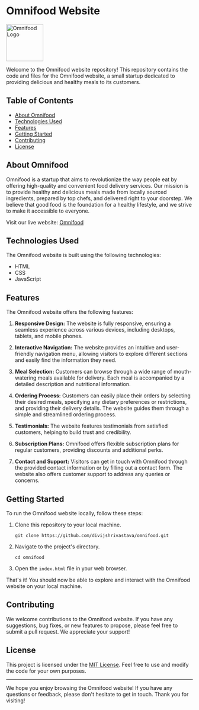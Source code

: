 <div class="markdown prose w-full break-words dark:prose-invert dark">
   <h1>Omnifood Website</h1>
   <p><img src="https://lustrous-tanuki-1dd3b1.netlify.app/resources/img/logo-white.png" alt="Omnifood Logo" style="height:100px; width:100px"></p>
   <p>Welcome to the Omnifood website repository! This repository contains the code and files for the Omnifood website, a small startup dedicated to providing delicious and healthy meals to its customers.</p>
   <h2>Table of Contents</h2>
   <ul>
      <li><a href="#about-omnifood" target="_new">About Omnifood</a></li>
      <li><a href="#technologies-used" target="_new">Technologies Used</a></li>
      <li><a href="#features" target="_new">Features</a></li>
      <li><a href="#getting-started" target="_new">Getting Started</a></li>
      <li><a href="#contributing" target="_new">Contributing</a></li>
      <li><a href="#license" target="_new">License</a></li>
   </ul>
   <div id="about-omnifood">
      <h2>About Omnifood</h2>
   </div>
   <p>Omnifood is a startup that aims to revolutionize the way people eat by offering high-quality and convenient food delivery services. Our mission is to provide healthy and delicious meals made from locally sourced ingredients, prepared by top chefs, and delivered right to your doorstep. We believe that good food is the foundation for a healthy lifestyle, and we strive to make it accessible to everyone.</p>
   <p>Visit our live website: <a href="https://lustrous-tanuki-1dd3b1.netlify.app" target="_new">Omnifood</a></p>
   <h2 id="technologies-used">Technologies Used</h2>
   <p>The Omnifood website is built using the following technologies:</p>
   <ul>
      <li>HTML</li>
      <li>CSS</li>
      <li>JavaScript</li>
   </ul>
   <h2 id="features">Features</h2>
   <p>The Omnifood website offers the following features:</p>
   <ol>
      <li>
         <p><strong>Responsive Design:</strong> The website is fully responsive, ensuring a seamless experience across various devices, including desktops, tablets, and mobile phones.</p>
      </li>
      <li>
         <p><strong>Interactive Navigation:</strong> The website provides an intuitive and user-friendly navigation menu, allowing visitors to explore different sections and easily find the information they need.</p>
      </li>
      <li>
         <p><strong>Meal Selection:</strong> Customers can browse through a wide range of mouth-watering meals available for delivery. Each meal is accompanied by a detailed description and nutritional information.</p>
      </li>
      <li>
         <p><strong>Ordering Process:</strong> Customers can easily place their orders by selecting their desired meals, specifying any dietary preferences or restrictions, and providing their delivery details. The website guides them through a simple and streamlined ordering process.</p>
      </li>
      <li>
         <p><strong>Testimonials:</strong> The website features testimonials from satisfied customers, helping to build trust and credibility.</p>
      </li>
      <li>
         <p><strong>Subscription Plans:</strong> Omnifood offers flexible subscription plans for regular customers, providing discounts and additional perks.</p>
      </li>
      <li>
         <p><strong>Contact and Support:</strong> Visitors can get in touch with Omnifood through the provided contact information or by filling out a contact form. The website also offers customer support to address any queries or concerns.</p>
      </li>
   </ol>
   <h2 id="getting-started">Getting Started</h2>
   <p>To run the Omnifood website locally, follow these steps:</p>
   <ol>
      <li>
         <p>Clone this repository to your local machine.</p>
         <pre><div class="bg-black rounded-md mb-4"><div class="p-4 overflow-y-auto"><code class="!whitespace-pre hljs language-shell">git clone https://github.com/divijshrivastava/omnifood.git
</code></div></div></pre>
      </li>
      <li>
         <p>Navigate to the project's directory.</p>
         <pre><div class="bg-black rounded-md mb-4"><div class="p-4 overflow-y-auto"><code class="!whitespace-pre hljs language-shell">cd omnifood
</code></div></div></pre>
      </li>
      <li>
         <p>Open the <code>index.html</code> file in your web browser.</p>
      </li>
   </ol>
   <p>That's it! You should now be able to explore and interact with the Omnifood website on your local machine.</p>
   <h2 id="contributing">Contributing</h2>
   <p>We welcome contributions to the Omnifood website. If you have any suggestions, bug fixes, or new features to propose, please feel free to submit a pull request. We appreciate your support!</p>
   <h2 id="license">License</h2>
   <p>This project is licensed under the <a href="LICENSE" target="_new">MIT License</a>. Feel free to use and modify the code for your own purposes.</p>
   <hr>
   <p>We hope you enjoy browsing the Omnifood website! If you have any questions or feedback, please don't hesitate to get in touch. Thank you for visiting!</p>
</div>
